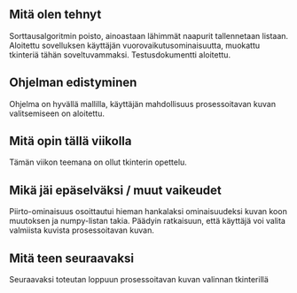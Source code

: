 ## Mitä olen tehnyt

Sorttausalgoritmin poisto, ainoastaan lähimmät naapurit tallennetaan listaan. Aloitettu sovelluksen käyttäjän vuorovaikutusominaisuutta, muokattu tkinteriä tähän soveltuvammaksi. Testusdokumentti aloitettu.

## Ohjelman edistyminen

Ohjelma on hyvällä mallilla, käyttäjän mahdollisuus prosessoitavan kuvan valitsemiseen on aloitettu.

## Mitä opin tällä viikolla

Tämän viikon teemana on ollut tkinterin opettelu.

## Mikä jäi epäselväksi / muut vaikeudet

Piirto-ominaisuus osoittautui hieman hankalaksi ominaisuudeksi kuvan koon muutoksen ja numpy-listan takia. Päädyin ratkaisuun, että käyttäjä voi valita valmiista kuvista prosessoitavan kuvan.

## Mitä teen seuraavaksi

Seuraavaksi toteutan loppuun prosessoitavan kuvan valinnan tkinterillä
